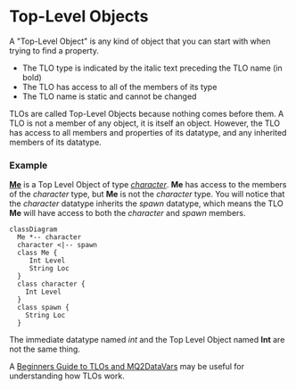 # Top-Level Objects

A "Top-Level Object" is any kind of object that you can start with when trying to find a property.

* The TLO type is indicated by the italic text preceding the TLO name (in bold)
* The TLO has access to all of the members of its type
* The TLO name is static and cannot be changed

TLOs are called Top-Level Objects because nothing comes before them. A TLO is not a member of any object, it is itself an object. However, the TLO has access to all members and properties of its datatype, and any inherited members of its datatype.

### Example

**[Me](tlo-me.md)** is a Top Level Object of type [_character_](../data-types/datatype-character.md). **Me** has access to the members of the _character_ type, but **Me** is not the _character_ type. You will notice that the _character_ datatype inherits the _spawn_ datatype, which means the TLO **Me** will have access to both the _character_ and _spawn_ members.

``` mermaid
classDiagram
  Me *-- character
  character <|-- spawn
  class Me {
     Int Level
     String Loc
  }
  class character {
    Int Level
  }
  class spawn {
    String Loc
  }
```

The immediate datatype named _int_ and the Top Level Object named **Int** are not the same thing.

A [Beginners Guide to TLOs and MQ2DataVars](../../macros/beginners-guide-datatypes.md) may be useful for understanding how TLOs work.
